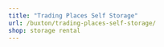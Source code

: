 ```yaml
---
title: "Trading Places Self Storage"
url: /buxton/trading-places-self-storage/
shop: storage rental
---
```


